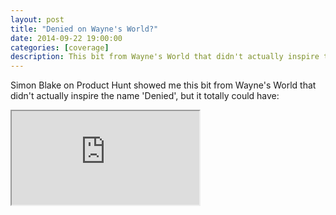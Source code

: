```yaml
---
layout: post
title: "Denied on Wayne's World?"
date: 2014-09-22 19:00:00
categories: [coverage]
description: This bit from Wayne's World that didn't actually inspire the name 'Denied', but it totally could have.
---
```


Simon Blake on Product Hunt showed me this bit from Wayne's World that didn't actually inspire the name 'Denied', but it totally could have:

<div class="video-container">
  <iframe src="http://www.youtube.com/embed/RD1KqbDdmuE?fs=1&amp;modestbranding=1&amp;showinfo=0&amp;autohide=1&amp;color=white&amp;rel=0&amp;vq=hd720" allowFullscreen></iframe>
</div>